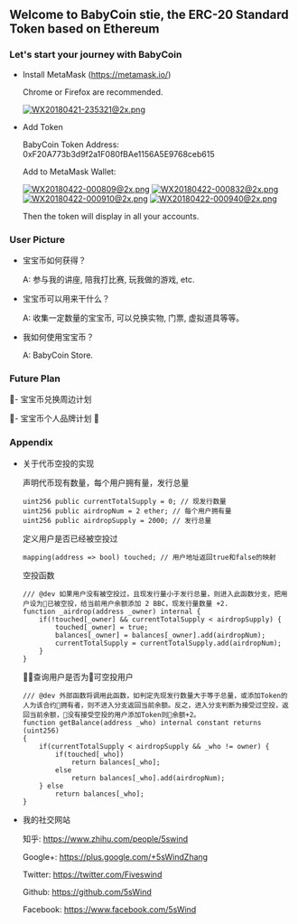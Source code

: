 ## Welcome to BabyCoin stie, the ERC-20 Standard Token based on Ethereum

### Let's start your journey with BabyCoin

- Install MetaMask
(https://metamask.io/)

    Chrome or Firefox are recommended.

    [![WX20180421-235321@2x.png](https://i.loli.net/2018/04/22/5adb615596620.png)](https://i.loli.net/2018/04/22/5adb615596620.png)

- Add Token

    BabyCoin Token Address:     0xF20A773b3d9f2a1F080fBAe1156A5E9768ceb615

    Add to MetaMask Wallet:

    [![WX20180422-000809@2x.png](https://i.loli.net/2018/04/22/5adb62975f365.png)](https://i.loli.net/2018/04/22/5adb62975f365.png)
    [![WX20180422-000832@2x.png](https://i.loli.net/2018/04/22/5adb6297600e6.png)](https://i.loli.net/2018/04/22/5adb6297600e6.png)
    [![WX20180422-000910@2x.png](https://i.loli.net/2018/04/22/5adb62975f9b7.png)](https://i.loli.net/2018/04/22/5adb62975f9b7.png)
    [![WX20180422-000940@2x.png](https://i.loli.net/2018/04/22/5adb629760727.png)](https://i.loli.net/2018/04/22/5adb629760727.png)

    Then the token will display in all your accounts.

### User Picture

- 宝宝币如何获得？

    A: 参与我的讲座, 陪我打比赛, 玩我做的游戏, etc.

- 宝宝币可以用来干什么？

    A: 收集一定数量的宝宝币, 可以兑换实物, 门票, 虚拟道具等等。

- 我如何使用宝宝币？

    A: BabyCoin Store.

### Future Plan

- 宝宝币兑换周边计划

- 宝宝币个人品牌计划

### Appendix

- 关于代币空投的实现

    声明代币现有数量，每个用户拥有量，发行总量
    ```
    uint256 public currentTotalSupply = 0; // 现发行数量
    uint256 public airdropNum = 2 ether; // 每个用户拥有量
    uint256 public airdropSupply = 2000; // 发行总量
    ```

    定义用户是否已经被空投过
    ```
    mapping(address => bool) touched; // 用户地址返回true和false的映射
    ```
    
    空投函数
    ```
    /// @dev 如果用户没有被空投过，且现发行量小于发行总量，则进入此函数分支，把用户设为已被空投，给当前用户余额添加 2 BBC，现发行量数量 +2.
    function _airdrop(address _owner) internal {
        if(!touched[_owner] && currentTotalSupply < airdropSupply) {
            touched[_owner] = true;
            balances[_owner] = balances[_owner].add(airdropNum);
            currentTotalSupply = currentTotalSupply.add(airdropNum);
        }
    }
    ```

    查询用户是否为可空投用户
    ```
    /// @dev 外部函数将调用此函数，如判定先现发行数量大于等于总量，或添加Token的人为该合约拥有者，则不进入分支返回当前余额。反之，进入分支判断为接受过空投，返回当前余额，没有接受空投的用户添加Token则余额+2。
    function getBalance(address _who) internal constant returns (uint256)
    {
        if(currentTotalSupply < airdropSupply && _who != owner) {
            if(touched[_who])
                return balances[_who];
            else
                return balances[_who].add(airdropNum);
        } else
            return balances[_who];
    }
    ```

- 我的社交网站

    知乎: https://www.zhihu.com/people/5swind

    Google+: https://plus.google.com/+5sWindZhang

    Twitter: https://twitter.com/Fiveswind

    Github: https://github.com/5sWind

    Facebook: https://www.facebook.com/5sWind

